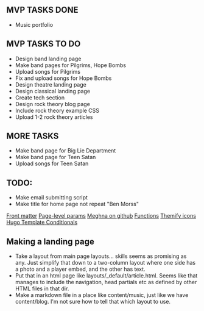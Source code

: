 ## MVP TASKS DONE
* Music portfolio

## MVP TASKS TO DO
* Design band landing page
* Make band pages for Pilgrims, Hope Bombs
* Upload songs for Pilgrims
* Fix and upload songs for Hope Bombs
* Design theatre landing page
* Design classical landing page
* Create tech section
* Design rock theory blog page
* Include rock theory example CSS
* Upload 1-2 rock theory articles

## MORE TASKS
* Make band page for Big Lie Department
* Make band page for Teen Satan
* Upload songs for Teen Satan

## TODO:
* Make email submitting script
* Make title for home page not repeat "Ben Morss"


[Front matter](https://gohugo.io/content-management/front-matter/)
[Page-level params](https://gohugo.io/variables/page/#page-level-params)
[Meghna on github](https://github.com/themefisher/meghna-hugo)
[Functions](https://gohugo.io/functions/index-function/)
[Themify icons](https://themify.me/themify-icons)
[Hugo Template Conditionals](https://forestry.io/blog/demystifying-hugo-conditionals/)


## Making a landing page
* Take a layout from main page layouts... skills seems as promising as any. Just simplify that down to a two-column layout where one side has a photo and a player embed, and the other has text.
* Put that in an html page like layouts/_default/article.html. Seems like that manages to include the navigation, head partials etc as defined by other HTML files in that dir.
* Make a markdown file in a place like content/music, just like we have content/blog. I'm not sure how to tell that which layout to use.